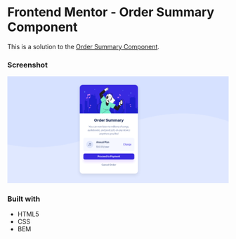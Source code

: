 # Frontend Mentor - Order Summary Component

This is a solution to the [Order Summary Component](https://www.frontendmentor.io/challenges/order-summary-component-QlPmajDUj).

### Screenshot

![](./final.png)

### Built with

- HTML5
- CSS
- BEM
